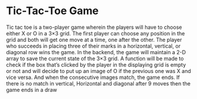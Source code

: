 # Tic-Tac-Toe Game
Tic tac toe is a two-player game wherein the players will have to choose either X or O in a 3×3 grid.
The first player can choose any position in the grid and both will get one move at a time, one after the other.
The player who succeeds in placing three of their marks in a horizontal, vertical, or diagonal row wins the game. 
In the backend, the game will maintain a 2-D array to save the current state of the 3×3 grid.
A function will be made to check if the box that’s clicked by the player in the displaying grid is empty or not
and will decide to put up an image of O if the previous one was X and vice versa.
And when the consecutive images match, the game ends.
If there is no match in vertical, Horizontal and diagonal after 9 moves then the game ends in a draw 
